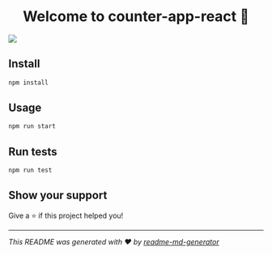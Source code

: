 <h1 align="center">Welcome to counter-app-react 👋</h1>
<p>
  <img src="https://img.shields.io/badge/version-0.1.0-blue.svg?cacheSeconds=2592000" />
</p>

## Install

```sh
npm install
```

## Usage

```sh
npm run start
```

## Run tests

```sh
npm run test
```

## Show your support

Give a ⭐️ if this project helped you!

***
_This README was generated with ❤️ by [readme-md-generator](https://github.com/kefranabg/readme-md-generator)_